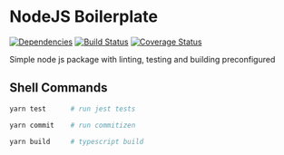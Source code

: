 # NodeJS Boilerplate

[![Dependencies](https://img.shields.io/librariesio/github/iamogbz/node-js-boilerplate)](https://libraries.io/github/iamogbz/node-js-boilerplate)
[![Build Status](https://github.com/iamogbz/node-js-boilerplate/workflows/Build/badge.svg)](https://github.com/iamogbz/node-js-boilerplate/actions)
[![Coverage Status](https://coveralls.io/repos/github/iamogbz/node-js-boilerplate/badge.svg?branch=master)](https://coveralls.io/github/iamogbz/node-js-boilerplate?branch=master)

Simple node js package with linting, testing and building preconfigured

## Shell Commands

```sh
yarn test      # run jest tests
```

```sh
yarn commit    # run commitizen
```

```sh
yarn build     # typescript build
```
